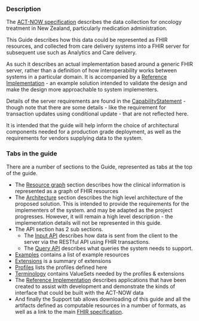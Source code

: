 
### Description

The [ACT-NOW specification](https://consult.health.govt.nz/hiso/act-now-data-standard/supporting_documents/HISO10095ACTNOWDataStandarddraftforpubliccomment.pdf) describes the data collection for oncology treatment in New Zealand, particularly medication administration. 

This Guide describes how this data could be represented as FHIR resources, and collected from care delivery systems into a FHIR server for subsequent use such as Analytics and Care delivery.

As such it describes an actual implementation based around a generic FHIR server, rather than a definition of how interoperability works between systems in a particular domain. It is accompanied by a [Reference Implementation](reference-implementation.html) - an example solution intended to validate the design and make the design more approachable to system implementers.

Details of the server requirements are found in the [CapabilityStatement](CapabilityStatement-AnCapabilityStatement.html) - though note that there are some details - like the requirement for transaction updates using conditional update - that are not reflected here.

It is intended that the guide will help inform the choice of architectural components needed for a production grade deployment, as well as the requirements for vendors supplying data to the system.

### Tabs in the guide

There are a number of sections to the Guide, represented as tabs at the top of the guide.

* The [Resource graph](resource-graph.html) section describes how the clinical information is represented as a graph of FHIR resources
* The [Architecture](architecture.html) section describes the high level architecture of the proposed solution. This is intended to provide the requirements for the implementers of the system. and may be adapted as the project progresses. However, it will remain a high level description - the implementation details will not be represented in this guide.
* The API section has 2 sub sections.
    * The [Input API](api-input.html) describes how data is sent from the client to the server via the RESTful API using FHIR transactions.
    * The [Query API](api-query.html) describes what queries the system needs to support.
* [Examples](examples.html) contains a list of example resources
* [Extensions](extensions.html) is a summary of extensions
* [Profiles](profiles.html) lists the profiles defined here
* [Terminology](terminology.html) contains ValueSets needed by the profiles & extensions 
* The [Reference Implementation](reference-implementation.html) describes applications that have been created to assist with development and demonstrate the kinds of interface that could be built with the ACT-NOW data
* And finally the Support tab allows downloading of this guide and all the artifacts defined as computable resources in a number of formats, as well as a link to the main [FHIR specification](http://hl7.org/fhir/index.html).


<!--

>>> more details on data collected


purpose of project
    analytics
    care delivery

focus of this IG

dependency on NZBase, mcode

Here is the [Logical Model](StructureDefinition-ActNowComplete.html) of the data items within the standard

>>> describe key parts of IG - API, resource graph, architecture


This is the [Mapping table](ActNowCompletemapping.html) that shows how the elements in the model correspond to FHIR resources
An [example bundle](http://clinfhir.com/bundleVisualizer.html?http://build.fhir.org/ig/davidhay25/canshare/branches/main/Bundle-an-completeBundle.json) viewed in clinFHIR

-->




<!--
### Must Support

As this IG describes how to implement a national standard using FHIR, none of the resurce elements in the profiles have cardinality set to 0. Rather, the 'must support' flag is used to indicate those elements that are important when integrating with an application that is confirmant to the IG.

### Slicing

Slicing is used in a number of places to indicate codes that must be used for specific purposes. For example the carePlan.category is sliced to identify plans that represent a Regimen of treatment (often applied from a national repository) from a plan that tracks the individual administration of medications (and associated observations) during a cycle of treatment. 

The slicing used does not prevent other categories being used if needed.


Relationship to other IGs
    cca regimens

There is a [separate IG](http://build.fhir.org/ig/HL7NZ/cca/branches/master/index.html) that describes how [PlanDefinition](http://hl7.org/fhir/plandefinition.html) and [ActivityDefinition](http://hl7.org/fhir/activitydefinition.html) resources are used to represent regimens of treatment, and there is an implementation of that IG available to users.

-->